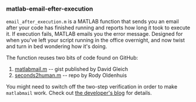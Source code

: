 ### matlab-email-efter-execution

`email_after_execution.m` is a MATLAB function that sends you an email after your code has finished running and reports how long it took to execute it. If execution fails, MATLAB emails you the error message. Designed for when you've left your script running in the office overnight, and now twist and turn in bed wondering how it's doing.

The function reuses two bits of code found on GitHub:
1) [matlabmail.m](https://gist.github.com/dgleich/9243281) -- gist published by David Gleich
2) [seconds2human.m](https://github.com/rodyo/FEX-seconds2human) -- repo by Rody Oldenhuis

You might need to switch off the two-step verification in order to make `matlabmail` work. Check out [the developer's blog](https://dgleich.wordpress.com/2014/02/27/get-matlab-to-email-you-when-its-done-running/) for details.
